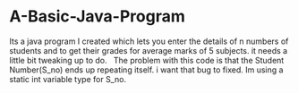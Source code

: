 # A-Basic-Java-Program
Its a java program I created which lets you enter the details of n numbers of students and to get their grades for average marks of 5 subjects. it needs a little bit tweaking up to do.  
The problem with this code is that the Student Number(S_no) ends up repeating itself. i want that bug to fixed. Im using a static int variable type for S_no. 
